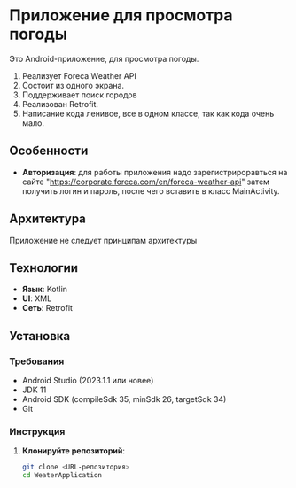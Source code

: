 # Приложение для просмотра погоды

Это Android-приложение, для просмотра погоды.

1. Реализует Foreca Weather API
2. Состоит из одного экрана.
3. Поддерживает поиск городов
4. Реализован Retrofit.
5. Написание кода ленивое, все в одном классе, так как кода очень мало.

## Особенности

- **Авторизация**: для работы приложения надо зарегистрироравться на сайте "https://corporate.foreca.com/en/foreca-weather-api" затем получить логин и пароль, после чего вставить в класс MainActivity.
 

## Архитектура

Приложение не следует принципам архитектуры

## Технологии

- **Язык**: Kotlin
- **UI**: XML
- **Сеть**: Retrofit

## Установка

### Требования
- Android Studio (2023.1.1 или новее)
- JDK 11
- Android SDK (compileSdk 35, minSdk 26, targetSdk 34)
- Git

### Инструкция
1. **Клонируйте репозиторий**:
   ```bash
   git clone <URL-репозитория>
   cd WeaterApplication
